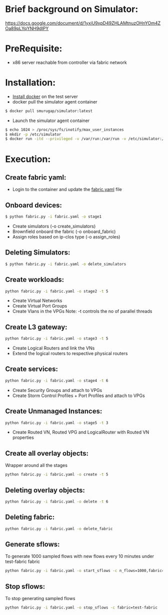 # Brief background on Simulator:
https://docs.google.com/document/d/1yxiU9xpD49ZHLAMtnuzOHnYOm4ZOa89pLYqYNH9dIPY

# PreRequisite:
* x86 server reachable from controller via fabric network

# Installation:
* [Install docker](https://docs.docker.com/engine/install/centos/) on the test server
* docker pull the simulator agent container
```sh
$ docker pull smurugap/simulator:latest
```
* Launch the simulator agent container
```sh
$ echo 1024 > /proc/sys/fs/inotify/max_user_instances
$ mkdir -p /etc/simulator
$ docker run -itd --privileged -v /var/run:/var/run -v /etc/simulator:/etc/simulator --net host --name simulator-agent smurugap/simulator:latest
```

# Execution:
## Create fabric yaml:
* Login to the container and update the [fabric.yaml](https://github.com/smurugap/simulator/blob/master/fabric.yaml) file

## Onboard devices:
```sh
$ python fabric.py -i fabric.yaml -o stage1
```
* Create simulators (-o create_simulators)
* Brownfield onboard the fabric (-o onboard_fabric)
* Assign roles based on ip-clos type (-o assign_roles)

## Deleting Simulators:
```sh
$ python fabric.py -i fabric.yaml -o delete_simulators
```

## Create workloads:
```sh
python fabric.py -i fabric.yaml -o stage2 -t 5
```
* Create Virtual Networks
* Create Virtual Port Groups
* Create Vlans in the VPGs
Note: -t controls the no of parallel threads

## Create L3 gateway:
```sh
python fabric.py -i fabric.yaml -o stage3 -t 5
```
* Create Logical Routers and link the VNs
* Extend the logical routers to respective physical routers

## Create services:
```sh
python fabric.py -i fabric.yaml -o stage4 -t 6
```
* Create Security Groups and attach to VPGs
* Create Storm Control Profiles + Port Profiles and attach to VPGs

## Create Unmanaged Instances:
```sh
python fabric.py -i fabric.yaml -o stage5 -t 3
```
* Create Routed VN, Routed VPG and LogicalRouter with Routed VN properties

## Create all overlay objects:
Wrapper around all the stages
```sh
python fabric.py -i fabric.yaml -o create -t 5
```

## Deleting overlay objects:
```sh
python fabric.py -i fabric.yaml -o delete -t 6
```

## Deleting fabric:
```sh
python fabric.py -i fabric.yaml -o delete_fabric
```

## Generate sflows:
To generate 1000 sampled flows with new flows every 10 minutes under test-fabric fabric
```sh
python fabric.py -i fabric.yaml -o start_sflows -c n_flows=1000,fabric=test-fabric,refresh_interval=10
```

## Stop sflows:
To stop generating sampled flows
```sh
python fabric.py -i fabric.yaml -o stop_sflows -c fabric=test-fabric
```
